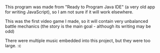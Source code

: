 This program was made from "Ready to Program Java IDE" (a very old app for writing JavaScript), so I am not sure if it will work elsewhere.

This was the first video game I made, so it will contain very unbalanced battle mechanics (the story is the main goal - although its writing may be odd)

There were multiple music embedded into this project, but they were too large. :c
